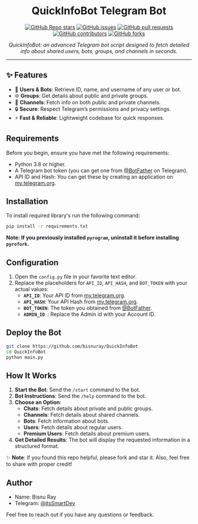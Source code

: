 <h1 align="center">QuickInfoBot Telegram Bot</h1>

<p align="center">
  <a href="https://github.com/bisnuray/QuickInfoBot/stargazers"><img src="https://img.shields.io/github/stars/bisnuray/QuickInfoBot?color=blue&style=flat" alt="GitHub Repo stars"></a>
  <a href="https://github.com/bisnuray/QuickInfoBot/issues"><img src="https://img.shields.io/github/issues/bisnuray/QuickInfoBot" alt="GitHub issues"></a>
  <a href="https://github.com/bisnuray/QuickInfoBot/pulls"><img src="https://img.shields.io/github/issues-pr/bisnuray/QuickInfoBot" alt="GitHub pull requests"></a>
  <a href="https://github.com/bisnuray/QuickInfoBot/graphs/contributors"><img src="https://img.shields.io/github/contributors/bisnuray/QuickInfoBot?style=flat" alt="GitHub contributors"></a>
  <a href="https://github.com/bisnuray/QuickInfoBot/network/members"><img src="https://img.shields.io/github/forks/bisnuray/QuickInfoBot?style=flat" alt="GitHub forks"></a>
</p>

<p align="center">
  <em>QuickInfoBot: an advanced Telegram bot script designed to fetch detailed info about shared users, bots, groups, and channels in seconds.</em>
</p>
<hr>

## ✨ Features

* 👤 **Users & Bots**: Retrieve ID, name, and username of any user or bot.
* 🌐 **Groups**: Get details about public and private groups.
* 📢 **Channels**: Fetch info on both public and private channels.
* 🔒 **Secure**: Respect Telegram’s permissions and privacy settings.
* ⚡ **Fast & Reliable**: Lightweight codebase for quick responses.

## Requirements

Before you begin, ensure you have met the following requirements:

- Python 3.8 or higher.
- A Telegram bot token (you can get one from [@BotFather](https://t.me/BotFather) on Telegram).
- API ID and Hash: You can get these by creating an application on [my.telegram.org](https://my.telegram.org).

## Installation

To install required library's run the following command:

```bash
pip install -r requirements.txt
```

**Note: If you previously installed `pyrogram`, uninstall it before installing `pyrofork`.**

## Configuration

1. Open the `config.py` file in your favorite text editor.
2. Replace the placeholders for `API_ID`, `API_HASH`, and `BOT_TOKEN` with your actual values:
   - **`API_ID`**: Your API ID from [my.telegram.org](https://my.telegram.org).
   - **`API_HASH`**: Your API Hash from [my.telegram.org](https://my.telegram.org).
   - **`BOT_TOKEN`**: The token you obtained from [@BotFather](https://t.me/BotFather).
   - **`ADMIN_ID `**: Replace the Admin id with your Account ID.

## Deploy the Bot

```sh
git clone https://github.com/bisnuray/QuickInfoBot
cd QuickInfoBot
python main.py
```

## How It Works

1. **Start the Bot**: Send the `/start` command to the bot.
1. **Bot Instructions**: Send the `/help` command to the bot.
2. **Choose an Option**:
   - **Chats**: Fetch details about private and public groups.
   - **Channels**: Fetch details about shared channels.
   - **Bots**: Fetch information about bots.
   - **Users**: Fetch details about regular users.
   - **Premium Users**: Fetch details about premium users.
3. **Get Detailed Results**: The bot will display the requested information in a structured format.

✨ **Note**: If you found this repo helpful, please fork and star it. Also, feel free to share with proper credit!

## Author

- Name: Bisnu Ray
- Telegram: [@itsSmartDev](https://t.me/itsSmartDev)

Feel free to reach out if you have any questions or feedback.

